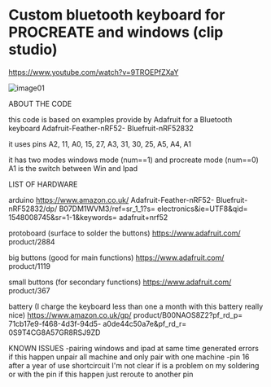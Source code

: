 # Custom bluetooth keyboard for PROCREATE and windows (clip studio)
https://www.youtube.com/watch?v=9TROEPfZXaY

![image01](https://github.com/Roboxtools/Art_tools/blob/master/image02.jpg?raw=true)

ABOUT THE CODE

this code is based on examples provide by Adafruit for a Bluetooth keyboard 
Adafruit-Feather-nRF52- Bluefruit-nRF52832

it uses pins
A2, 11, A0, 15, 27, A3, 31, 30, 25, A5, A4, A1

it has two modes windows mode (num==1) and procreate mode (num==0)
A1 is the switch between Win and Ipad


LIST OF HARDWARE

arduino 
https://www.amazon.co.uk/ Adafruit-Feather-nRF52- Bluefruit-nRF52832/dp/ B07DM1WVM3/ref=sr_1_1?s= electronics&ie=UTF8&qid= 1548008745&sr=1-1&keywords= adafruit+nrf52

protoboard (surface to solder the buttons)
https://www.adafruit.com/ product/2884

big buttons (good for main functions)
https://www.adafruit.com/ product/1119

small buttons (for secondary functions)
https://www.adafruit.com/ product/367

battery (I charge the keyboard less than one a month with this battery really nice)
https://www.amazon.co.uk/gp/ product/B00NAOS8Z2?pf_rd_p= 71cb17e9-f468-4d3f-94d5- a0de44c50a7e&pf_rd_r= 0S9T4CG8A57GR8RSJ9ZD


KNOWN ISSUES
-pairing windows and ipad at same time generated errors if this happen unpair all machine and only pair with one machine
-pin 16 after a year of use shortcircuit I'm not clear if is a problem on my soldering or with the pin if this happen just reroute to another pin

